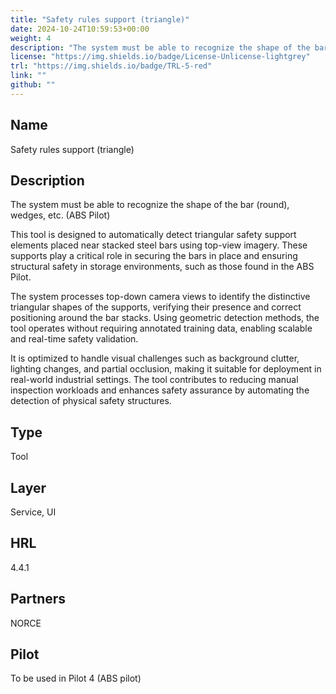```yaml
---
title: "Safety rules support (triangle)"
date: 2024-10-24T10:59:53+00:00
weight: 4
description: "The system must be able to recognize the shape of the bar (round), wedges, height, etc. (ABS Pilot)"
license: "https://img.shields.io/badge/License-Unlicense-lightgrey"
trl: "https://img.shields.io/badge/TRL-5-red"
link: ""
github: ""
---
```


## Name
Safety rules support (triangle)

## Description
The system must be able to recognize the shape of the bar (round), wedges, etc. (ABS Pilot)

This tool is designed to automatically detect triangular safety support elements placed near stacked steel bars using top-view imagery. These supports play a critical role in securing the bars in place and ensuring structural safety in storage environments, such as those found in the ABS Pilot.

The system processes top-down camera views to identify the distinctive triangular shapes of the supports, verifying their presence and correct positioning around the bar stacks. Using geometric detection methods, the tool operates without requiring annotated training data, enabling scalable and real-time safety validation.

It is optimized to handle visual challenges such as background clutter, lighting changes, and partial occlusion, making it suitable for deployment in real-world industrial settings. The tool contributes to reducing manual inspection workloads and enhances safety assurance by automating the detection of physical safety structures.

## Type
Tool

## Layer
Service, UI

## HRL
4.4.1

## Partners
NORCE

## Pilot
To be used in Pilot 4 (ABS pilot)
